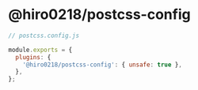 # @hiro0218/postcss-config

```js
// postcss.config.js

module.exports = {
  plugins: {
    '@hiro0218/postcss-config': { unsafe: true },
  },
};
```
